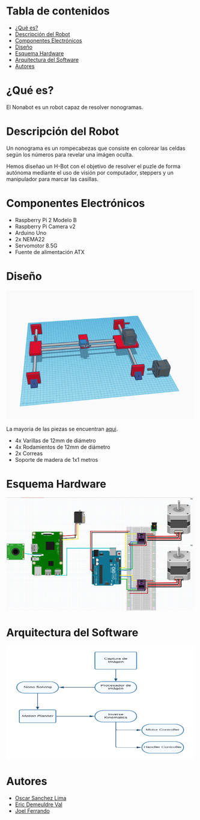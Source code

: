 # Tabla de contenidos
  * [¿Qué es?](#que-es)
  * [Descripción del Robot](#descripción-del-robot)
  * [Componentes Electrónicos](#componentes-electrónicos)
  * [Diseño](#diseño)
  * [Esquema Hardware](#esquema-hardware)
  * [Arquitectura del Software](#arquitectura-del-software)
  * [Autores](#autores)

# ¿Qué es?
El Nonabot es un robot capaz de resolver nonogramas.

# Descripción del Robot
Un nonograma es un rompecabezas que consiste en colorear las celdas según los números para revelar una imágen oculta. 

Hemos diseñao un H-Bot con el objetivo de resolver el puzle de forma autónoma mediante el uso de visión por computador, steppers y un manipulador para marcar las casillas.

# Componentes Electrónicos
  - Raspberry Pi 2 Modelo B
  - Raspberry Pi Camera v2
  - Arduino Uno
  - 2x NEMA22
  - Servomotor 8.5G
  - Fuente de alimentación ATX

# Diseño
<img src="/capturas/3d-general.PNG" width="500" height="344" >

La mayoria de las piezas se encuentran [aqui](https://github.com/VerticalFarming/nonabot/tree/master/piezas).

 - 4x Varillas de 12mm de diámetro
 - 4x Rodamientos de 12mm de diámetro
 - 2x Correas
 - Soporte de madera de 1x1 metros

# Esquema Hardware
<img src="/capturas/esquema-hardware.PNG" width="500" height="300" >

# Arquitectura del Software
<img src="/capturas/esquema-software.PNG" width="500" height="300" >

# Autores
 - <a href="https://github.com/oscar-sanchez27">Oscar Sanchez Lima</a>
 - <a href="https://github.com/VerticalFarming">Eric Demeuldre Val</a>
 - <a href="https://github.com/JoelFerrando">Joel Ferrando</a>
